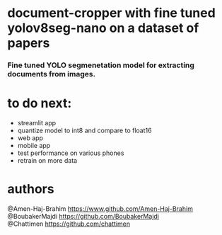 # document-cropper with fine tuned yolov8seg-nano on a dataset of papers

### Fine tuned YOLO segmenetation model for extracting documents from images.

# to do next:

- streamlit app
- quantize model to int8 and compare to float16
- web app
- mobile app
- test performance on various phones
- retrain on more data

# authors

@Amen-Haj-Brahim https://www.github.com/Amen-Haj-Brahim<br>
@BoubakerMajdi https://github.com/BoubakerMajdi<br>
@Chattimen https://github.com/chattimen<br>
